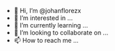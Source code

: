 - 👋 Hi, I’m @johanflorezx
- 👀 I’m interested in ...
- 🌱 I’m currently learning ...
- 💞️ I’m looking to collaborate on ...
- 📫 How to reach me ...

<!---
johanflorezx/johanflorezx is a ✨ special ✨ repository because its `README.md` (this file) appears on your GitHub profile.
You can click the Preview link to take a look at your changes.
--->
